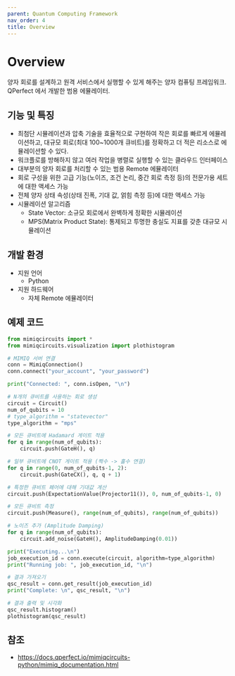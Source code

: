```yaml
---
parent: Quantum Computing Framework
nav_order: 4
title: Overview
---
```


# Overview
양자 회로를 설계하고 원격 서비스에서 실행할 수 있게 해주는 양자 컴퓨팅 프레임워크.  
QPerfect 에서 개발한 범용 에뮬레이터.



## 기능 및 특징
- 최첨단 시뮬레이션과 압축 기술을 효율적으로 구현하여 작은 회로를 빠르게 에뮬레이션하고, 대규모 회로(최대 100~1000개 큐비트)를 정확하고 더 적은 리소스로 에뮬레이션할 수 있다.
- 워크플로를 방해하지 않고 여러 작업을 병렬로 실행할 수 있는 클라우드 인터페이스
- 대부분의 양자 회로를 처리할 수 있는 범용 Remote 에뮬레이터
- 회로 구성을 위한 고급 기능(노이즈, 조건 논리, 중간 회로 측정 등)의 전문가용 세트에 대한 액세스 가능
- 전체 양자 상태 속성(상태 진폭, 기대 값, 얽힘 측정 등)에 대한 액세스 가능
- 시뮬레이션 알고리즘
  - State Vector: 소규모 회로에서 완벽하게 정확한 시뮬레이션
  - MPS(Matrix Product State): 통제되고 투명한 충실도 지표를 갖춘 대규모 시뮬레이션



## 개발 환경
- 지원 언어
    - Python
- 지원 하드웨어
    - 자체 Remote 에뮬레이터



## 예제 코드
```python
from mimiqcircuits import *
from mimiqcircuits.visualization import plothistogram

# MIMIQ 서버 연결
conn = MimiqConnection()
conn.connect("your_account", "your_password")

print("Connected: ", conn.isOpen, "\n")

# N개의 큐비트를 사용하는 회로 생성
circuit = Circuit()
num_of_qubits = 10
# type_algorithm = "statevector"
type_algorithm = "mps"

# 모든 큐비트에 Hadamard 게이트 적용
for q in range(num_of_qubits):
    circuit.push(GateH(), q)

# 일부 큐비트에 CNOT 게이트 적용 (짝수 -> 홀수 연결)
for q in range(0, num_of_qubits-1, 2):
    circuit.push(GateCX(), q, q + 1)

# 특정한 큐비트 페어에 대해 기대값 계산
circuit.push(ExpectationValue(Projector11()), 0, num_of_qubits-1, 0)

# 모든 큐비트 측정
circuit.push(Measure(), range(num_of_qubits), range(num_of_qubits))

# 노이즈 추가 (Amplitude Damping)
for q in range(num_of_qubits):
    circuit.add_noise(GateH(), AmplitudeDamping(0.01))

print("Executing...\n")
job_execution_id = conn.execute(circuit, algorithm=type_algorithm)
print("Running job: ", job_execution_id, "\n")

# 결과 가져오기
qsc_result = conn.get_result(job_execution_id)
print("Complete: \n", qsc_result, "\n")

# 결과 출력 및 시각화
qsc_result.histogram()
plothistogram(qsc_result)
```



## 참조
- https://docs.qperfect.io/mimiqcircuits-python/mimiq_documentation.html
